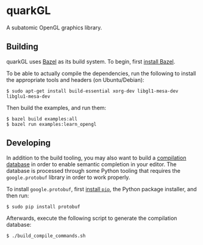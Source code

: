 quarkGL
=======

A subatomic OpenGL graphics library.

## Building

quarkGL uses [Bazel](https://bazel.build/) as its build system. To begin, first
[install Bazel](https://docs.bazel.build/install.html).

To be able to actually compile the dependencies, run the following to install
the appropriate tools and headers (on Ubuntu/Debian):

    $ sudo apt-get install build-essential xorg-dev libgl1-mesa-dev libglu1-mesa-dev

Then build the examples, and run them:

    $ bazel build examples:all
    $ bazel run examples:learn_opengl

## Developing

In addition to the build tooling, you may also want to build a [compilation
database](http://clang.llvm.org/docs/JSONCompilationDatabase.html) in order to
enable semantic completion in your editor. The database is processed through
some Python tooling that requires the `google.protobuf` library in order to
work properly.

To install `google.protobuf`, first [install
`pip`](https://pip.pypa.io/en/stable/installing/), the Python package
installer, and then run:

    $ sudo pip install protobuf

Afterwards, execute the following script to generate the compilation database:

    $ ./build_compile_commands.sh
